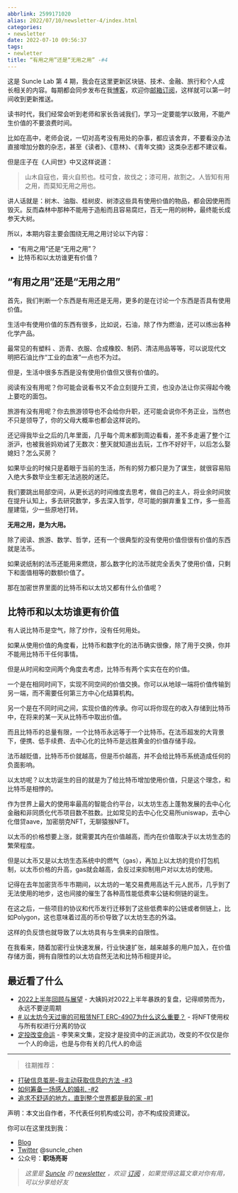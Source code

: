 ```yaml
---
abbrlink: 2599171020
alias: 2022/07/10/newsletter-4/index.html
categories:
- newsletter
date: 2022-07-10 09:56:37
tags:
- newletter
title: “有用之用”还是“无用之用” -#4
---
```







这是 Suncle Lab 第 4 期，我会在这里更新区块链、技术、金融、旅行和个人成长相关的内容。每期都会同步发布在我[博客](https://suncle.me/)，欢迎你[邮箱订阅](https://suncle.zhubai.love/)，这样就可以第一时间收到更新推送。

读书时代，我们经常会听到老师和家长告诫我们，学习一定要能学以致用，不能产生价值的不要浪费时间。

比如在高中，老师会说，一切对高考没有用处的杂事，都应该舍弃，不要看没办法直接增加分数的杂志，甚至《读者》、《意林》、《青年文摘》这类杂志都不建议看。

但是庄子在《人间世》中又这样说道：
> 山木自寇也，膏火自煎也。桂可食，故伐之；漆可用，故割之。人皆知有用之用，而莫知无用之用也。

讲人话就是：树木、油脂、桂树皮、树漆这些具有使用价值的物品，都会因使用而毁灭。反而森林中那种不能用于造船而且容易腐烂，百无一用的树种，最终能长成参天大树。

所以，本期内容主要会围绕无用之用讨论以下内容：

- “有用之用”还是“无用之用”？
- 比特币和以太坊谁更有价值？

 ## “有用之用”还是“无用之用”

首先，我们判断一个东西是有用还是无用，更多的是在讨论一个东西是否具有使用价值。 

生活中有使用价值的东西有很多，比如说，石油，除了作为燃油，还可以练出各种化学产品。

最常见的有塑料 、沥青、衣服、合成橡胶、制药、清洁用品等等，可以说现代文明把石油比作“工业的血液”一点也不为过。

但是，生活中很多东西是没有使用价值但又很有价值的。

阅读有没有用呢？你可能会说看书又不会立刻提升工资，也没办法让你买得起今晚上要吃的面包。

旅游有没有用呢？你去旅游领导也不会给你升职，还可能会说你不务正业，当然也不只是领导了，你的父母大概率也都会这样说的。

还记得我毕业之后的几年里面，几乎每个周末都到周边看看，差不多走遍了整个江浙沪，也被我爸妈劝诫了无数次：整天就知道出去玩，工作不好好干，以后怎么娶媳妇？怎么买房？

如果毕业的时候只是着眼于当前的生活，所有的努力都只是为了谋生，就很容易陷入绝大多数毕业生都无法逃脱的迷茫。

我们要跳出局部空间，从更长远的时间维度去思考，做自己的主人，将业余时间放在提升认知上，多去研究数学，多去深入哲学，尽可能的摒弃重复工作，多一些高屋建瓴，少一些原地打转。

**无用之用，是为大用。**

除了阅读、旅游、数学、哲学，还有一个很典型的没有使用价值但很有价值的东西就是法币。

如果说纸制的法币还能用来燃烧，那么数字化的法币就完全丢失了使用价值，只剩下和面值相等的数额价值了。

那在加密世界里面的比特币和以太坊又都有什么价值呢？

## 比特币和以太坊谁更有价值

有人说比特币是空气，除了炒作，没有任何用处。

如果从使用价值的角度看，比特币和数字化的法币确实很像，除了用于交换，你并不能用比特币干任何事情。

但是从时间和空间两个角度去考虑，比特币有两个实实在在的价值。

一个是在相同时间下，实现不同空间的价值交换。你可以从地球一端将价值传输到另一端，而不需要任何第三方中心化结算机构。

另一个是在不同时间之间，实现价值的传承。你可以将你现在的收入存储到比特币中，在将来的某一天从比特币中取出价值。

而且比特币的总量有限，一个比特币永远等于一个比特币。在法币超发的大背景下，便携、低手续费、去中心化的比特币是远胜黄金的价值存储手段。

法币越贬值，比特币币价就越高，但是币价越高，并不会给比特币系统造成任何的负面影响。

以太坊呢？以太坊诞生的目的就是为了给比特币增加使用价值，只是这个理念，和比特币是相悖的。

作为世界上最大的使用率最高的智能合约平台，以太坊生态上蓬勃发展的去中心化金融和非同质化代币项目数不胜数。比如常见的去中心化交易所uniswap，去中心化借贷aave，加密朋克NFT，无聊猿猴NFT。

以太币的价格想要上涨，就需要其内在价值越高，而内在价值取决于以太坊生态的繁荣程度。

但是以太币又是以太坊生态系统中的燃气（gas），再加上以太坊的竞价打包机制，以太币价格的升高，gas就会越高，会反过来抑制用户对以太坊的使用。

记得在去年加密货币牛市期间，以太坊的一笔交易费用高达千元人民币，几乎到了无法使用的地步，这也间接的催生了各种高性能低费率公链和侧链的诞生。

在这之后，一些项目的协议和代币发行迁移到了这些低费率的公链或者侧链上，比如Polygon，这也意味着过高的币价导致了以太坊生态的外溢。

这样的负反馈也就导致了以太坊具有与生俱来的自限性。

在我看来，随着加密行业快速发展，行业快速扩张，越来越多的用户加入，在价值存储方面，拥有自限性的以太坊自然无法和比特币相提并论。

## 最近看了什么

- [2022上半年回顾与展望]([https://addyosmani.com/blog/software-engineering-soft-parts/](https://mirror.xyz/rolex1.eth/_ruqwO5vvrZiNxr_MZBtOYgTo-gpjhaijQ7yeELPKBs)) - 大姨妈对2022上半年暴跌的复盘，记得顺势而为，永远不要逆周期
- [# 以太坊今天过审的可租赁NFT ERC-4907为什么这么重要？](https://www.btcstudy.org/2022/06/16/proof-of-stake-is-not-objective/) - 将NFT使用权与所有权进行分离的协议
- [定投改变命运]([https://guoyu.mirror.xyz/RD-xkpoxasAU7x5MIJmiCX4gll3Cs0pAd5iM258S1Ek](https://ri.firesbox.com/#/cn/)) - 李笑来文集，定投才是投资中的正派武功，改变的不仅仅是你一个人的命运，也是与你有关的几代人的命运

---

> 往期推荐：

- [打破信息茧房-我主动获取信息的方法 -#3](https://suncle.zhubai.love/posts/2155790361623166976)
- [如何筹备一场感人的婚礼 -#2](https://suncle.zhubai.love/posts/2152510668208181248)
- [追求不舒适的地方，直到整个世界都是我的家 -#1](https://suncle.zhubai.love/posts/2114096491819589632)

声明：本文出自作者，不代表任何机构或公司，亦不构成投资建议。

你可以在这里找到我：
- [Blog](https://suncle.me)
- [Twitter](http://twitter.com/suncle_chen) @suncle_chen
- 公众号：**职场亮哥**

> *这里是* [*Suncle*](https://suncle.me/) *的* [*newsletter*](https://suncle.zhubai.love/) *，欢迎* [*订阅*](https://suncle.zhubai.love/) *，如果觉得这篇文章对你有用，可以分享给好友*


